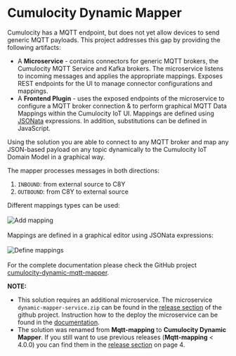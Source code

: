 # Cumulocity Dynamic Mapper


Cumulocity has a MQTT endpoint, but does not yet allow devices to send generic MQTT payloads. This project addresses
this gap by providing the following artifacts:

* A **Microservice** - contains connectors for generic MQTT brokers, the Cumulocity MQTT Service and Kafka brokers. The microservice listens to incoming messages and applies the appropriate mappings. Exposes REST endpoints for the UI to manage connector configurations and mappings.
* A **Frontend Plugin** - uses the exposed endpoints of the microservice to configure a MQTT broker connection & to perform 
graphical MQTT Data Mappings within the Cumulocity IoT UI. Mappings are defined using [JSONata](https://jsonata.org/) expressions.
In addition, substitutions can be defined in JavaScript.  

Using the solution you are able to connect to any MQTT broker and map any JSON-based payload on any topic dynamically to
the Cumulocity IoT Domain Model in a graphical way.

The mapper processes messages in both directions:
1. `INBOUND`: from external source to C8Y
2. `OUTBOUND`: from C8Y to external source

Different mappings types can be used:
<br>
<br>
![Add mapping](image/Dynamic_Mapper_Mapping_Table_Add_Modal.png)
<br>
<br>
Mappings are defined in a graphical editor using JSONata expressions:
<br>
<br>
![Define mappings](image/Dynamic_Mapper_Mapping_Stepper_Substitution_Basic.png)
<br>
<br>
For the complete documentation please check the GitHub project [cumulocity-dynamic-mqtt-mapper](https://github.com/Cumulocity-IoT/cumulocity-dynamic-mqtt-mapper).

**NOTE:** 
* This solution requires an additional microservice. The microservice `dynamic-mapper-service.zip` can be found in the [release section](https://github.com/Cumulocity-IoT/cumulocity-dynamic-mqtt-mapper/releases) of the github project. Instruction how to the deploy the microservice can be found in the [documentation](https://github.com/Cumulocity-IoT/cumulocity-dynamic-mapper#microservice).
* The solution was renamed from **Mqtt-mapping** to **Cumulocity Dynamic Mapper**. If you still want to use previous releases (**Mqtt-mapping** < 4.0.0) you can find them in the [release section](https://github.com/Cumulocity-IoT/cumulocity-dynamic-mapper/releases?page=4) on page 4.